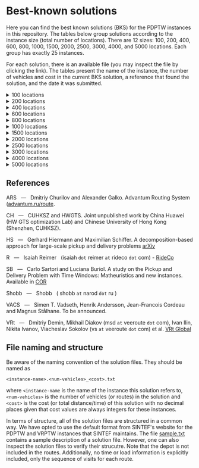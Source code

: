 # Best-known solutions

Here you can find the best known solutions (BKS) for the PDPTW instances in this repository. The tables below group solutions  according to the instance size (total number of locations). There are 12 sizes: 100, 200, 400, 600, 800, 1000, 1500, 2000, 2500, 3000, 4000, and 5000 locations. Each group has exactly 25 instances.

For each solution, there is an available file (you may inspect the file by clicking the link). The tables present the name of the instance, the number of vehicles and cost in the current BKS solution, a reference that found the solution, and the date it was submitted.

<details><summary>100 locations</summary>
<p>

Instance | Vehicles | Cost | Reference | Date
:------: | -------: | ---: | :-------: | ---:
[bar-n100-1](https://github.com/cssartori/pdptw-instances/blob/master/solutions/files/bar-n100-1.6_732.txt) | 6 | 732 | R | 06-apr-23
[bar-n100-2](https://github.com/cssartori/pdptw-instances/blob/master/solutions/files/bar-n100-2.5_554.txt) | 5 | 554 | SB | 11-feb-19
[bar-n100-3](https://github.com/cssartori/pdptw-instances/blob/master/solutions/files/bar-n100-3.6_746.txt) | 6 | 746 | SB | 11-feb-19
[bar-n100-4](https://github.com/cssartori/pdptw-instances/blob/master/solutions/files/bar-n100-4.12_1150.txt) | 12 | 1150 | R | 06-apr-23
[bar-n100-5](https://github.com/cssartori/pdptw-instances/blob/master/solutions/files/bar-n100-5.6_838.txt) | 6 | 838 | SB | 11-feb-19
[bar-n100-6](https://github.com/cssartori/pdptw-instances/blob/master/solutions/files/bar-n100-6.3_788.txt) | 3 | 788 | SB | 11-feb-19
[ber-n100-1](https://github.com/cssartori/pdptw-instances/blob/master/solutions/files/ber-n100-1.13_1854.txt) | 13 | 1854 | R | 06-apr-23
[ber-n100-2](https://github.com/cssartori/pdptw-instances/blob/master/solutions/files/ber-n100-2.6_1484.txt) | 6 | 1484 | R | 06-apr-23
[ber-n100-3](https://github.com/cssartori/pdptw-instances/blob/master/solutions/files/ber-n100-3.3_713.txt) | 3 | 713 | SB | 11-feb-19
[ber-n100-4](https://github.com/cssartori/pdptw-instances/blob/master/solutions/files/ber-n100-4.3_494.txt) | 3 | 494 | SB | 11-feb-19
[ber-n100-5](https://github.com/cssartori/pdptw-instances/blob/master/solutions/files/ber-n100-5.5_944.txt) | 5 | 944 | SB | 11-feb-19
[ber-n100-6](https://github.com/cssartori/pdptw-instances/blob/master/solutions/files/ber-n100-6.14_2116.txt) | 14 | 2116 | R | 06-apr-23
[ber-n100-7](https://github.com/cssartori/pdptw-instances/blob/master/solutions/files/ber-n100-7.7_1935.txt) | 7 | 1935 | SB | 11-feb-19
[nyc-n100-1](https://github.com/cssartori/pdptw-instances/blob/master/solutions/files/nyc-n100-1.6_634.txt) | 6 | 634 | SB | 11-feb-19
[nyc-n100-2](https://github.com/cssartori/pdptw-instances/blob/master/solutions/files/nyc-n100-2.4_563.txt) | 4 | 563 | R | 06-apr-23
[nyc-n100-3](https://github.com/cssartori/pdptw-instances/blob/master/solutions/files/nyc-n100-3.3_492.txt) | 3 | 492 | SB | 11-feb-19
[nyc-n100-4](https://github.com/cssartori/pdptw-instances/blob/master/solutions/files/nyc-n100-4.2_535.txt) | 2 | 535 | SB | 11-feb-19
[nyc-n100-5](https://github.com/cssartori/pdptw-instances/blob/master/solutions/files/nyc-n100-5.2_669.txt) | 2 | 669 | R | 06-apr-23
[poa-n100-1](https://github.com/cssartori/pdptw-instances/blob/master/solutions/files/poa-n100-1.12_1582.txt) | 12 | 1582 | R | 06-apr-23
[poa-n100-2](https://github.com/cssartori/pdptw-instances/blob/master/solutions/files/poa-n100-2.15_1539.txt) | 15 | 1539 | SB | 11-feb-19
[poa-n100-3](https://github.com/cssartori/pdptw-instances/blob/master/solutions/files/poa-n100-3.10_1291.txt) | 10 | 1291 | R | 06-apr-23
[poa-n100-4](https://github.com/cssartori/pdptw-instances/blob/master/solutions/files/poa-n100-4.7_1653.txt) | 7 | 1653 | R | 24-mar-23
[poa-n100-5](https://github.com/cssartori/pdptw-instances/blob/master/solutions/files/poa-n100-5.6_624.txt) | 6 | 624 | SB | 11-feb-19
[poa-n100-6](https://github.com/cssartori/pdptw-instances/blob/master/solutions/files/poa-n100-6.3_562.txt) | 3 | 562 | SB | 11-feb-19
[poa-n100-7](https://github.com/cssartori/pdptw-instances/blob/master/solutions/files/poa-n100-7.5_772.txt) | 5 | 772 | R | 06-mar-23

</p>
</details>

<details><summary>200 locations</summary>
<p>

Instance | Vehicles | Cost | Reference | Date
:------: | -------: | ---: | :-------: | ---:
[bar-n200-1](https://github.com/cssartori/pdptw-instances/blob/master/solutions/files/bar-n200-1.22_1828.txt) | 22 | 1828 | VRt | 25-apr-23
[bar-n200-2](https://github.com/cssartori/pdptw-instances/blob/master/solutions/files/bar-n200-2.23_2072.txt) | 23 | 2072 | SB | 11-feb-19
[bar-n200-3](https://github.com/cssartori/pdptw-instances/blob/master/solutions/files/bar-n200-3.8_1569.txt) | 8 | 1569 | CH | 07-dec-24
[bar-n200-4](https://github.com/cssartori/pdptw-instances/blob/master/solutions/files/bar-n200-4.13_832.txt) | 13 | 832 | CH | 07-dec-24
[bar-n200-5](https://github.com/cssartori/pdptw-instances/blob/master/solutions/files/bar-n200-5.5_842.txt) | 5 | 842 | CH | 07-dec-24
[bar-n200-6](https://github.com/cssartori/pdptw-instances/blob/master/solutions/files/bar-n200-6.9_842.txt) | 9 | 842 | CH | 07-dec-24
[bar-n200-7](https://github.com/cssartori/pdptw-instances/blob/master/solutions/files/bar-n200-7.11_1863.txt) | 11 | 1863 | CH | 07-dec-24
[ber-n200-1](https://github.com/cssartori/pdptw-instances/blob/master/solutions/files/ber-n200-1.27_3197.txt) | 27 | 3197 | CH | 07-dec-24
[ber-n200-2](https://github.com/cssartori/pdptw-instances/blob/master/solutions/files/ber-n200-2.12_3228.txt) | 12 | 3228 | CH | 07-dec-24
[ber-n200-3](https://github.com/cssartori/pdptw-instances/blob/master/solutions/files/ber-n200-3.9_899.txt) | 9 | 899 | SB | 11-feb-19
[ber-n200-4](https://github.com/cssartori/pdptw-instances/blob/master/solutions/files/ber-n200-4.5_1081.txt) | 5 | 1081 | R | 06-apr-23
[ber-n200-5](https://github.com/cssartori/pdptw-instances/blob/master/solutions/files/ber-n200-5.27_3944.txt) | 27 | 3944 | SB | 11-feb-19
[ber-n200-6](https://github.com/cssartori/pdptw-instances/blob/master/solutions/files/ber-n200-6.9_3016.txt) | 9 | 3016 | SB | 11-feb-19
[nyc-n200-1](https://github.com/cssartori/pdptw-instances/blob/master/solutions/files/nyc-n200-1.7_935.txt) | 7 | 935 | R | 06-apr-23
[nyc-n200-2](https://github.com/cssartori/pdptw-instances/blob/master/solutions/files/nyc-n200-2.8_1101.txt) | 8 | 1101 | ARS | 05-apr-25
[nyc-n200-3](https://github.com/cssartori/pdptw-instances/blob/master/solutions/files/nyc-n200-3.7_1017.txt) | 7 | 1017 | VRt | 25-apr-23
[nyc-n200-4](https://github.com/cssartori/pdptw-instances/blob/master/solutions/files/nyc-n200-4.4_1026.txt) | 4 | 1026 | ARS | 05-apr-25
[nyc-n200-5](https://github.com/cssartori/pdptw-instances/blob/master/solutions/files/nyc-n200-5.5_1183.txt) | 5 | 1183 | ARS | 05-apr-25
[poa-n200-1](https://github.com/cssartori/pdptw-instances/blob/master/solutions/files/poa-n200-1.25_2433.txt) | 25 | 2433 | SB | 11-feb-19
[poa-n200-2](https://github.com/cssartori/pdptw-instances/blob/master/solutions/files/poa-n200-2.12_2427.txt) | 12 | 2427 | ARS | 05-apr-25
[poa-n200-3](https://github.com/cssartori/pdptw-instances/blob/master/solutions/files/poa-n200-3.22_1850.txt) | 22 | 1850 | SB | 11-feb-19
[poa-n200-4](https://github.com/cssartori/pdptw-instances/blob/master/solutions/files/poa-n200-4.10_1163.txt) | 10 | 1163 | SB | 11-feb-19
[poa-n200-5](https://github.com/cssartori/pdptw-instances/blob/master/solutions/files/poa-n200-5.15_2321.txt) | 15 | 2321 | SB | 11-feb-19
[poa-n200-6](https://github.com/cssartori/pdptw-instances/blob/master/solutions/files/poa-n200-6.27_3133.txt) | 27 | 3133 | ARS | 05-apr-25
[poa-n200-7](https://github.com/cssartori/pdptw-instances/blob/master/solutions/files/poa-n200-7.10_2550.txt) | 10 | 2550 | HS | 30-apr-24

</p>
</details>

<details><summary>400 locations</summary>
<p>

Instance | Vehicles | Cost | Reference | Date
:------: | -------: | ---: | :-------: | ---:
[bar-n400-1](https://github.com/cssartori/pdptw-instances/blob/master/solutions/files/bar-n400-1.32_3060.txt) | 32 | 3060 | ARS | 05-apr-25
[bar-n400-2](https://github.com/cssartori/pdptw-instances/blob/master/solutions/files/bar-n400-2.30_2722.txt) | 30 | 2722 | ARS | 05-apr-25
[bar-n400-3](https://github.com/cssartori/pdptw-instances/blob/master/solutions/files/bar-n400-3.11_2499.txt) | 11 | 2499 | CH | 07-dec-24
[bar-n400-4](https://github.com/cssartori/pdptw-instances/blob/master/solutions/files/bar-n400-4.17_1768.txt) | 17 | 1768 | CH | 07-dec-24
[bar-n400-5](https://github.com/cssartori/pdptw-instances/blob/master/solutions/files/bar-n400-5.41_3349.txt) | 41 | 3349 | CH | 07-dec-24
[bar-n400-6](https://github.com/cssartori/pdptw-instances/blob/master/solutions/files/bar-n400-6.21_2886.txt) | 21 | 2886 | CH | 07-dec-24
[bar-n400-7](https://github.com/cssartori/pdptw-instances/blob/master/solutions/files/bar-n400-7.11_2987.txt) | 11 | 2987 | CH | 07-dec-24
[ber-n400-1](https://github.com/cssartori/pdptw-instances/blob/master/solutions/files/ber-n400-1.34_5567.txt) | 34 | 5567 | ARS | 05-apr-25
[ber-n400-2](https://github.com/cssartori/pdptw-instances/blob/master/solutions/files/ber-n400-2.33_5494.txt) | 33 | 5494 | CH | 07-dec-24
[ber-n400-3](https://github.com/cssartori/pdptw-instances/blob/master/solutions/files/ber-n400-3.42_3491.txt) | 42 | 3491 | CH | 07-dec-24
[ber-n400-4](https://github.com/cssartori/pdptw-instances/blob/master/solutions/files/ber-n400-4.19_2187.txt) | 19 | 2187 | ARS | 05-apr-25
[ber-n400-5](https://github.com/cssartori/pdptw-instances/blob/master/solutions/files/ber-n400-5.26_5874.txt) | 26 | 5874 | ARS | 05-apr-25
[ber-n400-6](https://github.com/cssartori/pdptw-instances/blob/master/solutions/files/ber-n400-6.19_6274.txt) | 19 | 6274 | ARS | 05-apr-25
[ber-n400-7](https://github.com/cssartori/pdptw-instances/blob/master/solutions/files/ber-n400-7.20_6501.txt) | 20 | 6501 | VRt | 03-jul-23
[nyc-n400-1](https://github.com/cssartori/pdptw-instances/blob/master/solutions/files/nyc-n400-1.13_1895.txt) | 13 | 1895 | ARS | 05-apr-25
[nyc-n400-2](https://github.com/cssartori/pdptw-instances/blob/master/solutions/files/nyc-n400-2.14_1958.txt) | 14 | 1958 | ARS | 05-apr-25
[nyc-n400-3](https://github.com/cssartori/pdptw-instances/blob/master/solutions/files/nyc-n400-3.7_1821.txt) | 7 | 1821 | ARS | 05-apr-25
[nyc-n400-4](https://github.com/cssartori/pdptw-instances/blob/master/solutions/files/nyc-n400-4.7_1952.txt) | 7 | 1952 | ARS | 05-apr-25
[nyc-n400-5](https://github.com/cssartori/pdptw-instances/blob/master/solutions/files/nyc-n400-5.7_1883.txt) | 7 | 1883 | CH | 07-dec-24
[poa-n400-1](https://github.com/cssartori/pdptw-instances/blob/master/solutions/files/poa-n400-1.24_4543.txt) | 24 | 4543 | ARS | 05-apr-25
[poa-n400-2](https://github.com/cssartori/pdptw-instances/blob/master/solutions/files/poa-n400-2.41_3073.txt) | 41 | 3073 | CH | 07-dec-24
[poa-n400-3](https://github.com/cssartori/pdptw-instances/blob/master/solutions/files/poa-n400-3.40_2843.txt) | 40 | 2843 | ARS | 05-apr-25
[poa-n400-4](https://github.com/cssartori/pdptw-instances/blob/master/solutions/files/poa-n400-4.19_2135.txt) | 19 | 2135 | ARS | 05-apr-25
[poa-n400-5](https://github.com/cssartori/pdptw-instances/blob/master/solutions/files/poa-n400-5.14_2277.txt) | 14 | 2277 | ARS | 05-apr-25
[poa-n400-6](https://github.com/cssartori/pdptw-instances/blob/master/solutions/files/poa-n400-6.41_5528.txt) | 41 | 5528 | ARS | 05-apr-25

</p>
</details>

<details><summary>600 locations</summary>
<p>

Instance | Vehicles | Cost | Reference | Date
:------: | -------: | ---: | :-------: | ---:
[bar-n600-1](https://github.com/cssartori/pdptw-instances/blob/master/solutions/files/bar-n600-1.43_3679.txt) | 43 | 3679 | ARS | 05-apr-25
[bar-n600-2](https://github.com/cssartori/pdptw-instances/blob/master/solutions/files/bar-n600-2.22_3940.txt) | 22 | 3940 | ARS | 05-apr-25
[bar-n600-3](https://github.com/cssartori/pdptw-instances/blob/master/solutions/files/bar-n600-3.22_3850.txt) | 22 | 3850 | ARS | 05-apr-25
[bar-n600-4](https://github.com/cssartori/pdptw-instances/blob/master/solutions/files/bar-n600-4.53_2776.txt) | 53 | 2776 | CH | 07-dec-24
[bar-n600-5](https://github.com/cssartori/pdptw-instances/blob/master/solutions/files/bar-n600-5.13_2568.txt) | 13 | 2568 | CH | 07-dec-24
[bar-n600-6](https://github.com/cssartori/pdptw-instances/blob/master/solutions/files/bar-n600-6.32_4874.txt) | 32 | 4874 | CH | 07-dec-24
[bar-n600-7](https://github.com/cssartori/pdptw-instances/blob/master/solutions/files/bar-n600-7.31_4825.txt) | 31 | 4825 | ARS | 05-apr-25
[ber-n600-1](https://github.com/cssartori/pdptw-instances/blob/master/solutions/files/ber-n600-1.47_7486.txt) | 47 | 7486 | CH | 07-dec-24
[ber-n600-2](https://github.com/cssartori/pdptw-instances/blob/master/solutions/files/ber-n600-2.31_3813.txt) | 31 | 3813 | ARS | 05-apr-25
[ber-n600-3](https://github.com/cssartori/pdptw-instances/blob/master/solutions/files/ber-n600-3.29_3893.txt) | 29 | 3893 | CH | 07-dec-24
[ber-n600-4](https://github.com/cssartori/pdptw-instances/blob/master/solutions/files/ber-n600-4.75_11114.txt) | 75 | 11114 | ARS | 05-apr-25
[ber-n600-5](https://github.com/cssartori/pdptw-instances/blob/master/solutions/files/ber-n600-5.32_8499.txt) | 32 | 8499 | ARS | 05-apr-25
[ber-n600-6](https://github.com/cssartori/pdptw-instances/blob/master/solutions/files/ber-n600-6.36_10486.txt) | 36 | 10486 | ARS | 05-apr-25
[nyc-n600-1](https://github.com/cssartori/pdptw-instances/blob/master/solutions/files/nyc-n600-1.20_2940.txt) | 20 | 2940 | CH | 07-dec-24
[nyc-n600-2](https://github.com/cssartori/pdptw-instances/blob/master/solutions/files/nyc-n600-2.19_2691.txt) | 19 | 2691 | ARS | 05-apr-25
[nyc-n600-3](https://github.com/cssartori/pdptw-instances/blob/master/solutions/files/nyc-n600-3.18_2846.txt) | 18 | 2846 | ARS | 05-apr-25
[nyc-n600-4](https://github.com/cssartori/pdptw-instances/blob/master/solutions/files/nyc-n600-4.9_2404.txt) | 9 | 2404 | CH | 07-dec-24
[nyc-n600-5](https://github.com/cssartori/pdptw-instances/blob/master/solutions/files/nyc-n600-5.10_2852.txt) | 10 | 2852 | CH | 07-dec-24
[poa-n600-1](https://github.com/cssartori/pdptw-instances/blob/master/solutions/files/poa-n600-1.54_6208.txt) | 54 | 6208 | CH | 07-dec-24
[poa-n600-2](https://github.com/cssartori/pdptw-instances/blob/master/solutions/files/poa-n600-2.25_5344.txt) | 25 | 5344 | ARS | 05-apr-25
[poa-n600-3](https://github.com/cssartori/pdptw-instances/blob/master/solutions/files/poa-n600-3.23_2171.txt) | 23 | 2171 | CH | 07-dec-24
[poa-n600-4](https://github.com/cssartori/pdptw-instances/blob/master/solutions/files/poa-n600-4.27_3127.txt) | 27 | 3127 | ARS | 05-apr-25
[poa-n600-5](https://github.com/cssartori/pdptw-instances/blob/master/solutions/files/poa-n600-5.19_2546.txt) | 19 | 2546 | ARS | 05-apr-25
[poa-n600-6](https://github.com/cssartori/pdptw-instances/blob/master/solutions/files/poa-n600-6.76_7871.txt) | 76 | 7871 | ARS | 05-apr-25
[poa-n600-7](https://github.com/cssartori/pdptw-instances/blob/master/solutions/files/poa-n600-7.60_7622.txt) | 60 | 7622 | ARS | 05-apr-25

</p>
</details>

<details><summary>800 locations</summary>
<p>

Instance | Vehicles | Cost | Reference | Date
:------: | -------: | ---: | :-------: | ---:
[bar-n800-1](https://github.com/cssartori/pdptw-instances/blob/master/solutions/files/bar-n800-1.78_5597.txt) | 78 | 5597 | CH | 07-dec-24
[bar-n800-2](https://github.com/cssartori/pdptw-instances/blob/master/solutions/files/bar-n800-2.29_5039.txt) | 29 | 5039 | CH | 07-dec-24
[bar-n800-3](https://github.com/cssartori/pdptw-instances/blob/master/solutions/files/bar-n800-3.22_5872.txt) | 22 | 5872 | CH | 07-dec-24
[bar-n800-4](https://github.com/cssartori/pdptw-instances/blob/master/solutions/files/bar-n800-4.24_2736.txt) | 24 | 2736 | CH | 07-dec-24
[bar-n800-5](https://github.com/cssartori/pdptw-instances/blob/master/solutions/files/bar-n800-5.80_6118.txt) | 80 | 6118 | VACS | 11-jul-23
[bar-n800-6](https://github.com/cssartori/pdptw-instances/blob/master/solutions/files/bar-n800-6.81_6470.txt) | 81 | 6470 | VRt | 03-jul-23
[bar-n800-7](https://github.com/cssartori/pdptw-instances/blob/master/solutions/files/bar-n800-7.30_5554.txt) | 30 | 5554 | VACS | 11-jul-23
[ber-n800-1](https://github.com/cssartori/pdptw-instances/blob/master/solutions/files/ber-n800-1.59_5360.txt) | 59 | 5360 | SB | 11-feb-19
[ber-n800-2](https://github.com/cssartori/pdptw-instances/blob/master/solutions/files/ber-n800-2.62_6283.txt) | 62 | 6283 | CH | 07-dec-24
[ber-n800-3](https://github.com/cssartori/pdptw-instances/blob/master/solutions/files/ber-n800-3.17_3639.txt) | 17 | 3639 | CH | 07-dec-24
[ber-n800-4](https://github.com/cssartori/pdptw-instances/blob/master/solutions/files/ber-n800-4.105_16205.txt) | 105 | 16205 | HS | 30-apr-24
[ber-n800-5](https://github.com/cssartori/pdptw-instances/blob/master/solutions/files/ber-n800-5.33_11037.txt) | 33 | 11037 | VACS | 11-jul-23
[ber-n800-6](https://github.com/cssartori/pdptw-instances/blob/master/solutions/files/ber-n800-6.47_13794.txt) | 47 | 13794 | VACS | 11-jul-23
[nyc-n800-1](https://github.com/cssartori/pdptw-instances/blob/master/solutions/files/nyc-n800-1.22_3106.txt) | 22 | 3106 | VACS | 11-jul-23
[nyc-n800-2](https://github.com/cssartori/pdptw-instances/blob/master/solutions/files/nyc-n800-2.26_3850.txt) | 26 | 3850 | HS | 30-apr-24
[nyc-n800-3](https://github.com/cssartori/pdptw-instances/blob/master/solutions/files/nyc-n800-3.26_3871.txt) | 26 | 3871 | SB | 11-feb-19
[nyc-n800-4](https://github.com/cssartori/pdptw-instances/blob/master/solutions/files/nyc-n800-4.11_3197.txt) | 11 | 3197 | VACS | 11-jul-23
[nyc-n800-5](https://github.com/cssartori/pdptw-instances/blob/master/solutions/files/nyc-n800-5.14_3641.txt) | 14 | 3641 | CH | 07-dec-24
[poa-n800-1](https://github.com/cssartori/pdptw-instances/blob/master/solutions/files/poa-n800-1.58_9213.txt) | 58 | 9213 | CH | 07-dec-24
[poa-n800-2](https://github.com/cssartori/pdptw-instances/blob/master/solutions/files/poa-n800-2.71_8033.txt) | 71 | 8033 | CH | 07-dec-24
[poa-n800-3](https://github.com/cssartori/pdptw-instances/blob/master/solutions/files/poa-n800-3.48_9838.txt) | 48 | 9838 | CH | 07-dec-24
[poa-n800-4](https://github.com/cssartori/pdptw-instances/blob/master/solutions/files/poa-n800-4.44_8120.txt) | 44 | 8120 | CH | 07-dec-24
[poa-n800-5](https://github.com/cssartori/pdptw-instances/blob/master/solutions/files/poa-n800-5.71_4203.txt) | 71 | 4203 | CH | 07-dec-24
[poa-n800-6](https://github.com/cssartori/pdptw-instances/blob/master/solutions/files/poa-n800-6.36_4096.txt) | 36 | 4096 | CH | 07-dec-24
[poa-n800-7](https://github.com/cssartori/pdptw-instances/blob/master/solutions/files/poa-n800-7.36_7919.txt) | 36 | 7919 | CH | 07-dec-24

</p>
</details>

<details><summary>1000 locations</summary>
<p>

Instance | Vehicles | Cost | Reference | Date
:------: | -------: | ---: | :-------: | ---:
[bar-n1000-1](https://github.com/cssartori/pdptw-instances/blob/master/solutions/files/bar-n1000-1.51_7804.txt) | 51 | 7804 | ARS | 05-apr-25
[bar-n1000-2](https://github.com/cssartori/pdptw-instances/blob/master/solutions/files/bar-n1000-2.37_3387.txt) | 37 | 3387 | ARS | 05-apr-25
[bar-n1000-3](https://github.com/cssartori/pdptw-instances/blob/master/solutions/files/bar-n1000-3.88_4761.txt) | 88 | 4761 | ARS | 05-apr-25
[bar-n1000-4](https://github.com/cssartori/pdptw-instances/blob/master/solutions/files/bar-n1000-4.19_3441.txt) | 19 | 3441 | ARS | 05-apr-25
[bar-n1000-5](https://github.com/cssartori/pdptw-instances/blob/master/solutions/files/bar-n1000-5.25_6200.txt) | 25 | 6200 | ARS | 05-apr-25
[bar-n1000-6](https://github.com/cssartori/pdptw-instances/blob/master/solutions/files/bar-n1000-6.26_7014.txt) | 26 | 7014 | ARS | 05-apr-25
[ber-n1000-1](https://github.com/cssartori/pdptw-instances/blob/master/solutions/files/ber-n1000-1.86_14787.txt) | 86 | 14787 | ARS | 05-apr-25
[ber-n1000-2](https://github.com/cssartori/pdptw-instances/blob/master/solutions/files/ber-n1000-2.115_16305.txt) | 115 | 16305 | ARS | 05-apr-25
[ber-n1000-3](https://github.com/cssartori/pdptw-instances/blob/master/solutions/files/ber-n1000-3.50_13305.txt) | 50 | 13305 | ARS | 05-apr-25
[ber-n1000-4](https://github.com/cssartori/pdptw-instances/blob/master/solutions/files/ber-n1000-4.53_14649.txt) | 53 | 14649 | ARS | 05-apr-25
[ber-n1000-5](https://github.com/cssartori/pdptw-instances/blob/master/solutions/files/ber-n1000-5.110_15233.txt) | 110 | 15233 | ARS | 05-apr-25
[ber-n1000-6](https://github.com/cssartori/pdptw-instances/blob/master/solutions/files/ber-n1000-6.148_18931.txt) | 148 | 18931 | ARS | 05-apr-25
[ber-n1000-7](https://github.com/cssartori/pdptw-instances/blob/master/solutions/files/ber-n1000-7.71_17176.txt) | 71 | 17176 | ARS | 05-apr-25
[nyc-n1000-1](https://github.com/cssartori/pdptw-instances/blob/master/solutions/files/nyc-n1000-1.27_3979.txt) | 27 | 3979 | ARS | 05-apr-25
[nyc-n1000-2](https://github.com/cssartori/pdptw-instances/blob/master/solutions/files/nyc-n1000-2.31_4866.txt) | 31 | 4866 | ARS | 05-apr-25
[nyc-n1000-3](https://github.com/cssartori/pdptw-instances/blob/master/solutions/files/nyc-n1000-3.32_4674.txt) | 32 | 4674 | ARS | 05-apr-25
[nyc-n1000-4](https://github.com/cssartori/pdptw-instances/blob/master/solutions/files/nyc-n1000-4.17_4944.txt) | 17 | 4944 | ARS | 05-apr-25
[nyc-n1000-5](https://github.com/cssartori/pdptw-instances/blob/master/solutions/files/nyc-n1000-5.15_4330.txt) | 15 | 4330 | ARS | 05-apr-25
[poa-n1000-1](https://github.com/cssartori/pdptw-instances/blob/master/solutions/files/poa-n1000-1.29_8290.txt) | 29 | 8290 | ARS | 05-apr-25
[poa-n1000-2](https://github.com/cssartori/pdptw-instances/blob/master/solutions/files/poa-n1000-2.45_10682.txt) | 45 | 10682 | ARS | 05-apr-25
[poa-n1000-3](https://github.com/cssartori/pdptw-instances/blob/master/solutions/files/poa-n1000-3.68_5525.txt) | 68 | 5525 | ARS | 05-apr-25
[poa-n1000-4](https://github.com/cssartori/pdptw-instances/blob/master/solutions/files/poa-n1000-4.21_4625.txt) | 21 | 4625 | CH | 07-dec-24
[poa-n1000-5](https://github.com/cssartori/pdptw-instances/blob/master/solutions/files/poa-n1000-5.46_5796.txt) | 46 | 5796 | ARS | 05-apr-25
[poa-n1000-6](https://github.com/cssartori/pdptw-instances/blob/master/solutions/files/poa-n1000-6.93_11218.txt) | 93 | 11218 | ARS | 05-apr-25
[poa-n1000-7](https://github.com/cssartori/pdptw-instances/blob/master/solutions/files/poa-n1000-7.72_11496.txt) | 72 | 11496 | ARS | 05-apr-25

</p>
</details>

<details><summary>1500 locations</summary>
<p>

Instance | Vehicles | Cost | Reference | Date
:------: | -------: | ---: | :-------: | ---:
[bar-n1500-1](https://github.com/cssartori/pdptw-instances/blob/master/solutions/files/bar-n1500-1.73_9501.txt) | 73 | 9501 | HS | 30-apr-24
[bar-n1500-2](https://github.com/cssartori/pdptw-instances/blob/master/solutions/files/bar-n1500-2.59_12002.txt) | 59 | 12002 | VACS | 11-jul-23
[bar-n1500-3](https://github.com/cssartori/pdptw-instances/blob/master/solutions/files/bar-n1500-3.92_5946.txt) | 92 | 5946 | VACS | 11-jul-23
[bar-n1500-4](https://github.com/cssartori/pdptw-instances/blob/master/solutions/files/bar-n1500-4.60_5217.txt) | 60 | 5217 | VACS | 11-jul-23
[bar-n1500-5](https://github.com/cssartori/pdptw-instances/blob/master/solutions/files/bar-n1500-5.74_9578.txt) | 74 | 9578 | VACS | 11-jul-23
[bar-n1500-6](https://github.com/cssartori/pdptw-instances/blob/master/solutions/files/bar-n1500-6.156_13859.txt) | 156 | 13859 | HS | 30-apr-24
[bar-n1500-7](https://github.com/cssartori/pdptw-instances/blob/master/solutions/files/bar-n1500-7.38_10234.txt) | 38 | 10234 | HS | 30-apr-24
[ber-n1500-1](https://github.com/cssartori/pdptw-instances/blob/master/solutions/files/ber-n1500-1.166_23900.txt) | 166 | 23900 | HS | 30-apr-24
[ber-n1500-2](https://github.com/cssartori/pdptw-instances/blob/master/solutions/files/ber-n1500-2.68_8490.txt) | 68 | 8490 | VACS | 11-jul-23
[ber-n1500-3](https://github.com/cssartori/pdptw-instances/blob/master/solutions/files/ber-n1500-3.69_9053.txt) | 69 | 9053 | VACS | 11-jul-23
[ber-n1500-4](https://github.com/cssartori/pdptw-instances/blob/master/solutions/files/ber-n1500-4.35_8704.txt) | 35 | 8704 | HS | 30-apr-24
[ber-n1500-5](https://github.com/cssartori/pdptw-instances/blob/master/solutions/files/ber-n1500-5.171_24642.txt) | 171 | 24642 | HS | 30-apr-24
[ber-n1500-6](https://github.com/cssartori/pdptw-instances/blob/master/solutions/files/ber-n1500-6.95_21826.txt) | 95 | 21826 | HS | 30-apr-24
[ber-n1500-7](https://github.com/cssartori/pdptw-instances/blob/master/solutions/files/ber-n1500-7.95_22243.txt) | 95 | 22243 | HS | 30-apr-24
[nyc-n1500-1](https://github.com/cssartori/pdptw-instances/blob/master/solutions/files/nyc-n1500-1.44_6710.txt) | 44 | 6710 | Shobb | 24-feb-25
[nyc-n1500-2](https://github.com/cssartori/pdptw-instances/blob/master/solutions/files/nyc-n1500-2.46_6832.txt) | 46 | 6832 | Shobb | 24-feb-25
[nyc-n1500-3](https://github.com/cssartori/pdptw-instances/blob/master/solutions/files/nyc-n1500-3.42_6324.txt) | 42 | 6324 | Shobb | 24-feb-25
[nyc-n1500-4](https://github.com/cssartori/pdptw-instances/blob/master/solutions/files/nyc-n1500-4.25_7519.txt) | 25 | 7519 | Shobb | 24-feb-25
[nyc-n1500-5](https://github.com/cssartori/pdptw-instances/blob/master/solutions/files/nyc-n1500-5.21_5946.txt) | 21 | 5946 | VACS | 11-jul-23
[poa-n1500-1](https://github.com/cssartori/pdptw-instances/blob/master/solutions/files/poa-n1500-1.141_17038.txt) | 141 | 17038 | VACS | 11-jul-23
[poa-n1500-2](https://github.com/cssartori/pdptw-instances/blob/master/solutions/files/poa-n1500-2.195_22755.txt) | 195 | 22755 | HS | 30-apr-24
[poa-n1500-3](https://github.com/cssartori/pdptw-instances/blob/master/solutions/files/poa-n1500-3.65_15602.txt) | 65 | 15602 | HS | 30-apr-24
[poa-n1500-4](https://github.com/cssartori/pdptw-instances/blob/master/solutions/files/poa-n1500-4.62_6521.txt) | 62 | 6521 | VACS | 11-jul-23
[poa-n1500-5](https://github.com/cssartori/pdptw-instances/blob/master/solutions/files/poa-n1500-5.31_6474.txt) | 31 | 6474 | HS | 30-apr-24
[poa-n1500-6](https://github.com/cssartori/pdptw-instances/blob/master/solutions/files/poa-n1500-6.139_16549.txt) | 139 | 16549 | VACS | 11-jul-23

</p>
</details>

<details><summary>2000 locations</summary>
<p>

Instance | Vehicles | Cost | Reference | Date
:------: | -------: | ---: | :-------: | ---:
[bar-n2000-1](https://github.com/cssartori/pdptw-instances/blob/master/solutions/files/bar-n2000-1.94_11697.txt) | 94 | 11697 | ARS | 05-apr-25
[bar-n2000-2](https://github.com/cssartori/pdptw-instances/blob/master/solutions/files/bar-n2000-2.96_11640.txt) | 96 | 11640 | ARS | 05-apr-25
[bar-n2000-3](https://github.com/cssartori/pdptw-instances/blob/master/solutions/files/bar-n2000-3.144_13111.txt) | 144 | 13111 | ARS | 05-apr-25
[bar-n2000-4](https://github.com/cssartori/pdptw-instances/blob/master/solutions/files/bar-n2000-4.71_11813.txt) | 71 | 11813 | ARS | 05-apr-25
[bar-n2000-5](https://github.com/cssartori/pdptw-instances/blob/master/solutions/files/bar-n2000-5.74_13387.txt) | 74 | 13387 | ARS | 05-apr-25
[bar-n2000-6](https://github.com/cssartori/pdptw-instances/blob/master/solutions/files/bar-n2000-6.175_9407.txt) | 175 | 9407 | ARS | 05-apr-25
[bar-n2000-7](https://github.com/cssartori/pdptw-instances/blob/master/solutions/files/bar-n2000-7.66_9388.txt) | 66 | 9388 | ARS | 05-apr-25
[ber-n2000-1](https://github.com/cssartori/pdptw-instances/blob/master/solutions/files/ber-n2000-1.72_13026.txt) | 72 | 13026 | ARS | 05-apr-25
[ber-n2000-2](https://github.com/cssartori/pdptw-instances/blob/master/solutions/files/ber-n2000-2.274_31943.txt) | 274 | 31943 | Shobb | 24-feb-25
[ber-n2000-3](https://github.com/cssartori/pdptw-instances/blob/master/solutions/files/ber-n2000-3.157_26679.txt) | 157 | 26679 | ARS | 05-apr-25
[ber-n2000-4](https://github.com/cssartori/pdptw-instances/blob/master/solutions/files/ber-n2000-4.239_35667.txt) | 239 | 35667 | ARS | 05-apr-25
[ber-n2000-5](https://github.com/cssartori/pdptw-instances/blob/master/solutions/files/ber-n2000-5.134_32610.txt) | 134 | 32610 | ARS | 05-apr-25
[ber-n2000-6](https://github.com/cssartori/pdptw-instances/blob/master/solutions/files/ber-n2000-6.110_30453.txt) | 110 | 30453 | ARS | 05-apr-25
[ber-n2000-7](https://github.com/cssartori/pdptw-instances/blob/master/solutions/files/ber-n2000-7.131_30433.txt) | 131 | 30433 | ARS | 05-apr-25
[nyc-n2000-1](https://github.com/cssartori/pdptw-instances/blob/master/solutions/files/nyc-n2000-1.53_7903.txt) | 53 | 7903 | ARS | 05-apr-25
[nyc-n2000-2](https://github.com/cssartori/pdptw-instances/blob/master/solutions/files/nyc-n2000-2.52_7656.txt) | 52 | 7656 | ARS | 05-apr-25
[nyc-n2000-3](https://github.com/cssartori/pdptw-instances/blob/master/solutions/files/nyc-n2000-3.30_9088.txt) | 30 | 9088 | ARS | 05-apr-25
[nyc-n2000-4](https://github.com/cssartori/pdptw-instances/blob/master/solutions/files/nyc-n2000-4.26_7557.txt) | 26 | 7557 | ARS | 05-apr-25
[nyc-n2000-5](https://github.com/cssartori/pdptw-instances/blob/master/solutions/files/nyc-n2000-5.32_9433.txt) | 32 | 9433 | ARS | 05-apr-25
[poa-n2000-1](https://github.com/cssartori/pdptw-instances/blob/master/solutions/files/poa-n2000-1.229_22271.txt) | 229 | 22271 | ARS | 05-apr-25
[poa-n2000-2](https://github.com/cssartori/pdptw-instances/blob/master/solutions/files/poa-n2000-2.157_16405.txt) | 157 | 16405 | ARS | 05-apr-25
[poa-n2000-3](https://github.com/cssartori/pdptw-instances/blob/master/solutions/files/poa-n2000-3.128_9346.txt) | 128 | 9346 | ARS | 05-apr-25
[poa-n2000-4](https://github.com/cssartori/pdptw-instances/blob/master/solutions/files/poa-n2000-4.142_12483.txt) | 142 | 12483 | ARS | 05-apr-25
[poa-n2000-5](https://github.com/cssartori/pdptw-instances/blob/master/solutions/files/poa-n2000-5.94_13038.txt) | 94 | 13038 | ARS | 05-apr-25
[poa-n2000-6](https://github.com/cssartori/pdptw-instances/blob/master/solutions/files/poa-n2000-6.63_19047.txt) | 63 | 19047 | ARS | 05-apr-25

</p>
</details>

<details><summary>2500 locations</summary>
<p>

Instance | Vehicles | Cost | Reference | Date
:------: | -------: | ---: | :-------: | ---:
[bar-n2500-1](https://github.com/cssartori/pdptw-instances/blob/master/solutions/files/bar-n2500-1.78_10435.txt) | 78 | 10435 | HS | 30-apr-24
[bar-n2500-2](https://github.com/cssartori/pdptw-instances/blob/master/solutions/files/bar-n2500-2.118_14719.txt) | 118 | 14719 | VACS | 11-jul-23
[bar-n2500-3](https://github.com/cssartori/pdptw-instances/blob/master/solutions/files/bar-n2500-3.61_15873.txt) | 61 | 15873 | VACS | 11-jul-23
[bar-n2500-4](https://github.com/cssartori/pdptw-instances/blob/master/solutions/files/bar-n2500-4.62_16607.txt) | 62 | 16607 | HS | 30-apr-24
[bar-n2500-5](https://github.com/cssartori/pdptw-instances/blob/master/solutions/files/bar-n2500-5.124_18906.txt) | 124 | 18906 | VACS | 11-jul-23
[bar-n2500-6](https://github.com/cssartori/pdptw-instances/blob/master/solutions/files/bar-n2500-6.96_19572.txt) | 96 | 19572 | HS | 30-apr-24
[ber-n2500-1](https://github.com/cssartori/pdptw-instances/blob/master/solutions/files/ber-n2500-1.192_32430.txt) | 192 | 32430 | HS | 30-apr-24
[ber-n2500-2](https://github.com/cssartori/pdptw-instances/blob/master/solutions/files/ber-n2500-2.133_37471.txt) | 133 | 37471 | HS | 30-apr-24
[ber-n2500-3](https://github.com/cssartori/pdptw-instances/blob/master/solutions/files/ber-n2500-3.243_18541.txt) | 243 | 18541 | VACS | 11-jul-23
[ber-n2500-4](https://github.com/cssartori/pdptw-instances/blob/master/solutions/files/ber-n2500-4.178_16234.txt) | 178 | 16234 | VACS | 11-jul-23
[ber-n2500-5](https://github.com/cssartori/pdptw-instances/blob/master/solutions/files/ber-n2500-5.258_21282.txt) | 258 | 21282 | VACS | 11-jul-23
[ber-n2500-6](https://github.com/cssartori/pdptw-instances/blob/master/solutions/files/ber-n2500-6.284_42162.txt) | 284 | 42162 | HS | 30-apr-24
[ber-n2500-7](https://github.com/cssartori/pdptw-instances/blob/master/solutions/files/ber-n2500-7.167_40003.txt) | 167 | 40003 | HS | 30-apr-24
[nyc-n2500-1](https://github.com/cssartori/pdptw-instances/blob/master/solutions/files/nyc-n2500-1.67_10342.txt) | 67 | 10342 | Shobb | 24-feb-25
[nyc-n2500-2](https://github.com/cssartori/pdptw-instances/blob/master/solutions/files/nyc-n2500-2.67_10395.txt) | 67 | 10395 | HS | 30-apr-24
[nyc-n2500-3](https://github.com/cssartori/pdptw-instances/blob/master/solutions/files/nyc-n2500-3.31_9379.txt) | 31 | 9379 | HS | 30-apr-24
[nyc-n2500-4](https://github.com/cssartori/pdptw-instances/blob/master/solutions/files/nyc-n2500-4.41_12833.txt) | 41 | 12833 | HS | 30-apr-24
[nyc-n2500-5](https://github.com/cssartori/pdptw-instances/blob/master/solutions/files/nyc-n2500-5.42_12136.txt) | 42 | 12136 | HS | 30-apr-24
[poa-n2500-1](https://github.com/cssartori/pdptw-instances/blob/master/solutions/files/poa-n2500-1.293_29249.txt) | 293 | 29249 | VACS | 11-jul-23
[poa-n2500-2](https://github.com/cssartori/pdptw-instances/blob/master/solutions/files/poa-n2500-2.152_23405.txt) | 152 | 23405 | HS | 30-apr-24
[poa-n2500-3](https://github.com/cssartori/pdptw-instances/blob/master/solutions/files/poa-n2500-3.77_23597.txt) | 77 | 23597 | HS | 30-apr-24
[poa-n2500-4](https://github.com/cssartori/pdptw-instances/blob/master/solutions/files/poa-n2500-4.78_24122.txt) | 78 | 24122 | HS | 30-apr-24
[poa-n2500-5](https://github.com/cssartori/pdptw-instances/blob/master/solutions/files/poa-n2500-5.69_19989.txt) | 69 | 19989 | HS | 30-apr-24
[poa-n2500-6](https://github.com/cssartori/pdptw-instances/blob/master/solutions/files/poa-n2500-6.104_11380.txt) | 104 | 11380 | VACS | 11-jul-23
[poa-n2500-7](https://github.com/cssartori/pdptw-instances/blob/master/solutions/files/poa-n2500-7.80_11615.txt) | 80 | 11615 | HS | 30-apr-24

</p>
</details>

<details><summary>3000 locations</summary>
<p>

Instance | Vehicles | Cost | Reference | Date
:------: | -------: | ---: | :-------: | ---:
[bar-n3000-1](https://github.com/cssartori/pdptw-instances/blob/master/solutions/files/bar-n3000-1.153_22359.txt) | 153 | 22359 | ARS | 05-apr-25
[bar-n3000-2](https://github.com/cssartori/pdptw-instances/blob/master/solutions/files/bar-n3000-2.145_21294.txt) | 145 | 21294 | ARS | 05-apr-25
[bar-n3000-3](https://github.com/cssartori/pdptw-instances/blob/master/solutions/files/bar-n3000-3.55_10352.txt) | 55 | 10352 | ARS | 05-apr-25
[bar-n3000-4](https://github.com/cssartori/pdptw-instances/blob/master/solutions/files/bar-n3000-4.248_26965.txt) | 248 | 26965 | ARS | 05-apr-25
[bar-n3000-5](https://github.com/cssartori/pdptw-instances/blob/master/solutions/files/bar-n3000-5.150_20238.txt) | 150 | 20238 | ARS | 05-apr-25
[bar-n3000-6](https://github.com/cssartori/pdptw-instances/blob/master/solutions/files/bar-n3000-6.76_20470.txt) | 76 | 20470 | ARS | 05-apr-25
[bar-n3000-7](https://github.com/cssartori/pdptw-instances/blob/master/solutions/files/bar-n3000-7.75_20264.txt) | 75 | 20264 | ARS | 05-apr-25
[ber-n3000-1](https://github.com/cssartori/pdptw-instances/blob/master/solutions/files/ber-n3000-1.291_36871.txt) | 291 | 36871 | ARS | 05-apr-25
[ber-n3000-2](https://github.com/cssartori/pdptw-instances/blob/master/solutions/files/ber-n3000-2.209_34025.txt) | 209 | 34025 | ARS | 05-apr-25
[ber-n3000-3](https://github.com/cssartori/pdptw-instances/blob/master/solutions/files/ber-n3000-3.182_40073.txt) | 182 | 40073 | ARS | 05-apr-25
[ber-n3000-4](https://github.com/cssartori/pdptw-instances/blob/master/solutions/files/ber-n3000-4.230_22491.txt) | 230 | 22491 | ARS | 05-apr-25
[ber-n3000-5](https://github.com/cssartori/pdptw-instances/blob/master/solutions/files/ber-n3000-5.132_16374.txt) | 132 | 16374 | ARS | 05-apr-25
[ber-n3000-6](https://github.com/cssartori/pdptw-instances/blob/master/solutions/files/ber-n3000-6.96_14196.txt) | 96 | 14196 | ARS | 05-apr-25
[ber-n3000-7](https://github.com/cssartori/pdptw-instances/blob/master/solutions/files/ber-n3000-7.430_55117.txt) | 430 | 55117 | ARS | 05-apr-25
[nyc-n3000-1](https://github.com/cssartori/pdptw-instances/blob/master/solutions/files/nyc-n3000-1.72_10869.txt) | 72 | 10869 | ARS | 05-apr-25
[nyc-n3000-2](https://github.com/cssartori/pdptw-instances/blob/master/solutions/files/nyc-n3000-2.76_11413.txt) | 76 | 11413 | ARS | 05-apr-25
[nyc-n3000-3](https://github.com/cssartori/pdptw-instances/blob/master/solutions/files/nyc-n3000-3.39_12315.txt) | 39 | 12315 | ARS | 05-apr-25
[nyc-n3000-4](https://github.com/cssartori/pdptw-instances/blob/master/solutions/files/nyc-n3000-4.46_13776.txt) | 46 | 13776 | ARS | 05-apr-25
[nyc-n3000-5](https://github.com/cssartori/pdptw-instances/blob/master/solutions/files/nyc-n3000-5.40_11943.txt) | 40 | 11943 | ARS | 05-apr-25
[poa-n3000-1](https://github.com/cssartori/pdptw-instances/blob/master/solutions/files/poa-n3000-1.362_39424.txt) | 362 | 39424 | ARS | 05-apr-25
[poa-n3000-2](https://github.com/cssartori/pdptw-instances/blob/master/solutions/files/poa-n3000-2.159_28494.txt) | 159 | 28494 | ARS | 05-apr-25
[poa-n3000-3](https://github.com/cssartori/pdptw-instances/blob/master/solutions/files/poa-n3000-3.288_19892.txt) | 288 | 19892 | ARS | 05-apr-25
[poa-n3000-4](https://github.com/cssartori/pdptw-instances/blob/master/solutions/files/poa-n3000-4.145_21036.txt) | 145 | 21036 | ARS | 05-apr-25
[poa-n3000-5](https://github.com/cssartori/pdptw-instances/blob/master/solutions/files/poa-n3000-5.183_28272.txt) | 183 | 28272 | ARS | 05-apr-25
[poa-n3000-6](https://github.com/cssartori/pdptw-instances/blob/master/solutions/files/poa-n3000-6.194_30548.txt) | 194 | 30548 | ARS | 05-apr-25

</p>
</details>

<details><summary>4000 locations</summary>
<p>

Instance | Vehicles | Cost | Reference | Date
:------: | -------: | ---: | :-------: | ---:
[bar-n4000-1](https://github.com/cssartori/pdptw-instances/blob/master/solutions/files/bar-n4000-1.143_26634.txt) | 143 | 26634 | ARS | 05-apr-25
[bar-n4000-2](https://github.com/cssartori/pdptw-instances/blob/master/solutions/files/bar-n4000-2.92_23078.txt) | 92 | 23078 | ARS | 05-apr-25
[bar-n4000-3](https://github.com/cssartori/pdptw-instances/blob/master/solutions/files/bar-n4000-3.97_24612.txt) | 97 | 24612 | ARS | 05-apr-25
[bar-n4000-4](https://github.com/cssartori/pdptw-instances/blob/master/solutions/files/bar-n4000-4.147_14054.txt) | 147 | 14054 | ARS | 05-apr-25
[bar-n4000-5](https://github.com/cssartori/pdptw-instances/blob/master/solutions/files/bar-n4000-5.145_13515.txt) | 145 | 13515 | ARS | 05-apr-25
[bar-n4000-6](https://github.com/cssartori/pdptw-instances/blob/master/solutions/files/bar-n4000-6.142_26124.txt) | 142 | 26124 | ARS | 05-apr-25
[ber-n4000-1](https://github.com/cssartori/pdptw-instances/blob/master/solutions/files/ber-n4000-1.528_62731.txt) | 528 | 62731 | ARS | 05-apr-25
[ber-n4000-2](https://github.com/cssartori/pdptw-instances/blob/master/solutions/files/ber-n4000-2.380_27351.txt) | 380 | 27351 | ARS | 05-apr-25
[ber-n4000-3](https://github.com/cssartori/pdptw-instances/blob/master/solutions/files/ber-n4000-3.130_20757.txt) | 130 | 20757 | ARS | 05-apr-25
[ber-n4000-4](https://github.com/cssartori/pdptw-instances/blob/master/solutions/files/ber-n4000-4.170_18746.txt) | 170 | 18746 | ARS | 05-apr-25
[ber-n4000-5](https://github.com/cssartori/pdptw-instances/blob/master/solutions/files/ber-n4000-5.138_23196.txt) | 138 | 23196 | ARS | 05-apr-25
[ber-n4000-6](https://github.com/cssartori/pdptw-instances/blob/master/solutions/files/ber-n4000-6.300_50432.txt) | 300 | 50432 | ARS | 05-apr-25
[ber-n4000-7](https://github.com/cssartori/pdptw-instances/blob/master/solutions/files/ber-n4000-7.146_48375.txt) | 146 | 48375 | ARS | 05-apr-25
[nyc-n4000-1](https://github.com/cssartori/pdptw-instances/blob/master/solutions/files/nyc-n4000-1.113_16231.txt) | 113 | 16231 | ARS | 05-apr-25
[nyc-n4000-2](https://github.com/cssartori/pdptw-instances/blob/master/solutions/files/nyc-n4000-2.102_15118.txt) | 102 | 15118 | ARS | 05-apr-25
[nyc-n4000-3](https://github.com/cssartori/pdptw-instances/blob/master/solutions/files/nyc-n4000-3.107_16213.txt) | 107 | 16213 | ARS | 05-apr-25
[nyc-n4000-4](https://github.com/cssartori/pdptw-instances/blob/master/solutions/files/nyc-n4000-4.55_17509.txt) | 55 | 17509 | ARS | 05-apr-25
[nyc-n4000-5](https://github.com/cssartori/pdptw-instances/blob/master/solutions/files/nyc-n4000-5.59_17241.txt) | 59 | 17241 | ARS | 05-apr-25
[poa-n4000-1](https://github.com/cssartori/pdptw-instances/blob/master/solutions/files/poa-n4000-1.476_50213.txt) | 476 | 50213 | ARS | 05-apr-25
[poa-n4000-2](https://github.com/cssartori/pdptw-instances/blob/master/solutions/files/poa-n4000-2.475_50995.txt) | 475 | 50995 | ARS | 05-apr-25
[poa-n4000-3](https://github.com/cssartori/pdptw-instances/blob/master/solutions/files/poa-n4000-3.182_23365.txt) | 182 | 23365 | ARS | 05-apr-25
[poa-n4000-4](https://github.com/cssartori/pdptw-instances/blob/master/solutions/files/poa-n4000-4.342_39243.txt) | 342 | 39243 | ARS | 05-apr-25
[poa-n4000-5](https://github.com/cssartori/pdptw-instances/blob/master/solutions/files/poa-n4000-5.372_46776.txt) | 372 | 46776 | ARS | 05-apr-25
[poa-n4000-6](https://github.com/cssartori/pdptw-instances/blob/master/solutions/files/poa-n4000-6.503_53214.txt) | 503 | 53214 | ARS | 05-apr-25
[poa-n4000-7](https://github.com/cssartori/pdptw-instances/blob/master/solutions/files/poa-n4000-7.130_40989.txt) | 130 | 40989 | ARS | 05-apr-25

</p>
</details>

<details><summary>5000 locations</summary>
<p>

Instance | Vehicles | Cost | Reference | Date
:------: | -------: | ---: | :-------: | ---:
[bar-n5000-1](https://github.com/cssartori/pdptw-instances/blob/master/solutions/files/bar-n5000-1.207_22996.txt) | 207 | 22996 | ARS | 05-apr-25
[bar-n5000-2](https://github.com/cssartori/pdptw-instances/blob/master/solutions/files/bar-n5000-2.87_15412.txt) | 87 | 15412 | ARS | 05-apr-25
[bar-n5000-3](https://github.com/cssartori/pdptw-instances/blob/master/solutions/files/bar-n5000-3.238_30270.txt) | 238 | 30270 | ARS | 05-apr-25
[bar-n5000-4](https://github.com/cssartori/pdptw-instances/blob/master/solutions/files/bar-n5000-4.528_45841.txt) | 528 | 45841 | ARS | 05-apr-25
[bar-n5000-5](https://github.com/cssartori/pdptw-instances/blob/master/solutions/files/bar-n5000-5.372_35863.txt) | 372 | 35863 | ARS | 05-apr-25
[bar-n5000-6](https://github.com/cssartori/pdptw-instances/blob/master/solutions/files/bar-n5000-6.245_31718.txt) | 245 | 31718 | ARS | 05-apr-25
[ber-n5000-1](https://github.com/cssartori/pdptw-instances/blob/master/solutions/files/ber-n5000-1.679_80987.txt) | 679 | 80987 | ARS | 05-apr-25
[ber-n5000-2](https://github.com/cssartori/pdptw-instances/blob/master/solutions/files/ber-n5000-2.391_65794.txt) | 391 | 65794 | ARS | 05-apr-25
[ber-n5000-3](https://github.com/cssartori/pdptw-instances/blob/master/solutions/files/ber-n5000-3.175_56813.txt) | 175 | 56813 | ARS | 05-apr-25
[ber-n5000-4](https://github.com/cssartori/pdptw-instances/blob/master/solutions/files/ber-n5000-4.295_61303.txt) | 295 | 61303 | ARS | 05-apr-25
[ber-n5000-5](https://github.com/cssartori/pdptw-instances/blob/master/solutions/files/ber-n5000-5.460_29512.txt) | 460 | 29512 | ARS | 05-apr-25
[ber-n5000-6](https://github.com/cssartori/pdptw-instances/blob/master/solutions/files/ber-n5000-6.153_21040.txt) | 153 | 21040 | ARS | 05-apr-25
[ber-n5000-7](https://github.com/cssartori/pdptw-instances/blob/master/solutions/files/ber-n5000-7.397_67998.txt) | 397 | 67998 | ARS | 05-apr-25
[nyc-n5000-1](https://github.com/cssartori/pdptw-instances/blob/master/solutions/files/nyc-n5000-1.119_17686.txt) | 119 | 17686 | ARS | 05-apr-25
[nyc-n5000-2](https://github.com/cssartori/pdptw-instances/blob/master/solutions/files/nyc-n5000-2.135_19781.txt) | 135 | 19781 | ARS | 05-apr-25
[nyc-n5000-3](https://github.com/cssartori/pdptw-instances/blob/master/solutions/files/nyc-n5000-3.64_19151.txt) | 64 | 19151 | ARS | 05-apr-25
[nyc-n5000-4](https://github.com/cssartori/pdptw-instances/blob/master/solutions/files/nyc-n5000-4.74_22286.txt) | 74 | 22286 | ARS | 05-apr-25
[nyc-n5000-5](https://github.com/cssartori/pdptw-instances/blob/master/solutions/files/nyc-n5000-5.69_18746.txt) | 69 | 18746 | ARS | 05-apr-25
[poa-n5000-1](https://github.com/cssartori/pdptw-instances/blob/master/solutions/files/poa-n5000-1.269_49470.txt) | 269 | 49470 | ARS | 05-apr-25
[poa-n5000-2](https://github.com/cssartori/pdptw-instances/blob/master/solutions/files/poa-n5000-2.144_41949.txt) | 144 | 41949 | ARS | 05-apr-25
[poa-n5000-3](https://github.com/cssartori/pdptw-instances/blob/master/solutions/files/poa-n5000-3.269_48092.txt) | 269 | 48092 | ARS | 05-apr-25
[poa-n5000-4](https://github.com/cssartori/pdptw-instances/blob/master/solutions/files/poa-n5000-4.203_22173.txt) | 203 | 22173 | ARS | 05-apr-25
[poa-n5000-5](https://github.com/cssartori/pdptw-instances/blob/master/solutions/files/poa-n5000-5.339_28352.txt) | 339 | 28352 | ARS | 05-apr-25
[poa-n5000-6](https://github.com/cssartori/pdptw-instances/blob/master/solutions/files/poa-n5000-6.106_24106.txt) | 106 | 24106 | ARS | 05-apr-25
[poa-n5000-7](https://github.com/cssartori/pdptw-instances/blob/master/solutions/files/poa-n5000-7.207_45811.txt) | 207 | 45811 | ARS | 05-apr-25

</p>
</details>


## References

ARS &nbsp; &mdash; &nbsp; Dmitriy Churilov and Alexander Galko. Advantum Routing System ([advantum.ru/route](advantum.ru/route).

CH &nbsp; &mdash; &nbsp; CUHKSZ and HWGTS. Joint unpublished work by China Huawei (HW GTS optimization Lab) and Chinese University of Hong Kong (Shenzhen, CUHKSZ).  

HS &nbsp; &mdash; &nbsp; Gerhard Hiermann and Maximilian Schiffer. A decomposition-based approach for large-scale pickup and delivery problems [arXiv](https://arxiv.org/abs/2405.00230)

R &nbsp; &mdash; &nbsp; Isaiah Reimer &nbsp; (isaiah `dot` reimer `at` rideco `dot` com) - [RideCo](https://rideco.com/)

SB &nbsp; &mdash; &nbsp; Carlo Sartori and Luciana Buriol. A study on the Pickup and Delivery Problem with Time Windows: Matheuristics and new instances. Available in [COR](https://doi.org/10.1016/j.cor.2020.105065)

Shobb &nbsp; &mdash; &nbsp; Shobb &nbsp; ( shobb `at` narod `dot` ru )

VACS &nbsp; &mdash; &nbsp; Simen T. Vadseth, Henrik Andersson, Jean-Francois Cordeau and Magnus Stålhane. To be announced.

VRt &nbsp; &mdash; &nbsp; Dmitriy Demin, Mikhail Diakov (msd `at` veeroute `dot` com), Ivan Ilin, Nikita Ivanov, Viacheslav Sokolov (vs `at` veeroute `dot` com) et al. [VRt Global](https://veeroute.com/)

## File naming and structure

Be aware of the naming convention of the solution files. They should be named as

```
<instance-name>.<num-vehicles>_<cost>.txt
```

where `<instance-name` is the name of the instance this solution refers to, `<num-vehicles>` is the number of vehicles (or routes) in the solution and `<cost>` is the cost (or total distance/time) of this solution with no decimal places given that cost values are always integers for these instances.

In terms of structure, all of the solution files are structured in a common way. We have opted to use the default format from SINTEF's website for the PDPTW and VRPTW instances that SINTEF maintains. The file [sample.txt](https://github.com/cssartori/pdptw-instances/blob/master/solutions/sample.txt) contains a sample description of a solution file. However, one can also inspect the solution files to verify their strucutre. Note that the depot is not included in the routes. Additionally, no time or load information is explicitly included, only the sequence of visits for each route.
